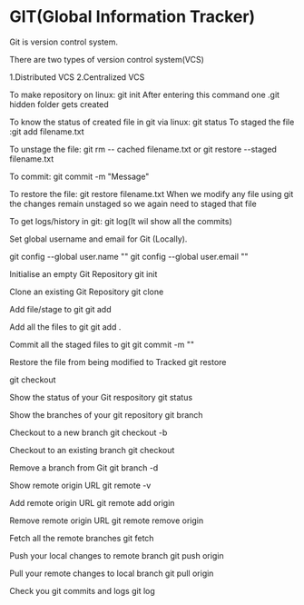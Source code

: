 # GIT(Global Information Tracker)

Git is version control system.

There are two types of version control system(VCS)

1.Distributed VCS
2.Centralized VCS

To make repository on linux: git init
After entering this command one .git hidden folder gets created

To know the status of created file in git via linux: git status
To staged the file :git add filename.txt

To unstage the file: git rm -- cached filename.txt or git restore --staged filename.txt

To commit: git commit -m "Message"

To restore the file: git restore filename.txt
When we modify any file using git the changes remain unstaged so we again need to staged that file

To get logs/history in git: git log(It wil show all the commits)


Set global username and email for Git (Locally).

git config --global user.name "<your username>"
git config --global user.email "<your email>"

Initialise an empty Git Repository
git init

Clone an existing Git Repository
git clone <repository URL>

Add file/stage to git
git add <filename>

Add all the files to git
git add .

Commit all the staged files to git
git commit -m "<your commit message>"

Restore the file from being modified to Tracked
git restore <filename>

git checkout <filename>

Show the status of your Git respository
git status

Show the branches of your git repository
git branch

Checkout to a new branch
git checkout -b <branch name>


Checkout to an existing branch
git checkout <branch name>

Remove a branch from Git
git branch -d <branch name>

Show remote origin URL
git remote -v

Add remote origin URL
git remote add origin <your remote git URL>

Remove remote origin URL
git remote remove origin 


Fetch all the remote branches
git fetch

Push your local changes to remote branch
git push origin <branch name>

Pull your remote changes to local branch
git pull origin <branch name>

Check you git commits and logs
git log



